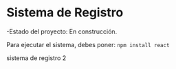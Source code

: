 <h1>Sistema de Registro</h1>

-Estado del proyecto: En construcción.

Para ejecutar el sistema, debes poner:
```npm install react```


sistema de registro 2

